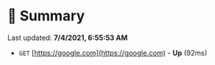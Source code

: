 # 📖 Summary
Last updated: **7/4/2021, 6:55:53 AM**

- `GET` [https://google.com](https://google.com) - **Up** (92ms)
